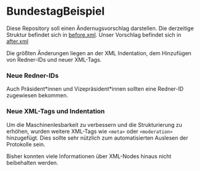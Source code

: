 # BundestagBeispiel

Diese Repository soll einen Ändernugsvorschlag darstellen. Die derzeitige Struktur befindet sich in [before.xml](./before.xml). Unser Vorschlag befindet sich in [after.xml](./after.xml)

Die größten Änderungen liegen an der XML Indentation, dem Hinzufügen von Redner-IDs und neuer XML-Tags.

### Neue Redner-IDs

Auch Präsident\*innen und Vizepräsident\*innen sollten eine Redner-ID zugewiesen bekommen.

### Neue XML-Tags und Indentation

Um die Maschinenlesbarkeit zu verbessern und die Strukturierung zu erhöhen, wurden weitere XML-Tags wie `<meta>` oder `<moderation>` hinzugefügt.
Dies sollte sehr nützlich zum automatisierten Auslesen der Protokolle sein.

Bisher konnten viele Informationen über XML-Nodes hinaus nicht beibehalten werden.
